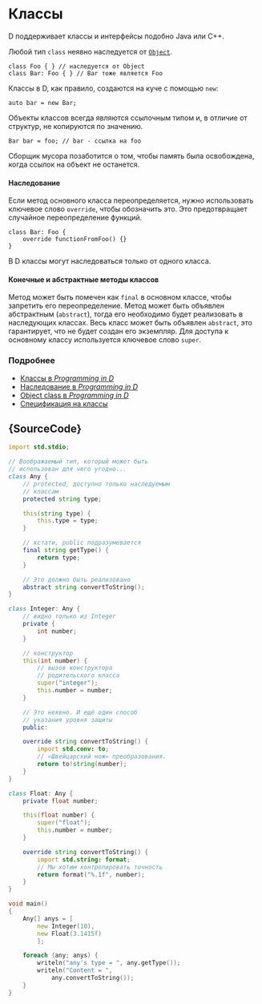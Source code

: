 # Классы

D поддерживает классы и интерфейсы подобно Java или C++.

Любой тип `class` неявно наследуется от [`Object`](https://dlang.org/phobos/object.html).

    class Foo { } // наследуется от Object
    class Bar: Foo { } // Bar тоже является Foo

Классы в D, как правило, создаются на куче с помощью `new`:

    auto bar = new Bar;

Объекты классов всегда являются ссылочным типом и, в отличие от структур, не
копируются по значению.

    Bar bar = foo; // bar - ссылка на foo

Сборщик мусора позаботится о том, чтобы память была освобождена, когда ссылок на
объект не останется.

#### Наследование

Если метод основного класса переопределяется, нужно использовать ключевое
слово `override`, чтобы обозначить это. Это предотвращает случайное
переопределение функций.

    class Bar: Foo {
        override functionFromFoo() {}
    }

В D классы могут наследоваться только от одного класса.

#### Конечные и абстрактные методы классов

Метод может быть помечен как `final` в основном классе, чтобы запретить его переопределение. Метод может быть объявлен абстрактным (`abstract`), тогда его необходимо будет реализовать в наследующих классах. Весь класс может быть объявлен
`abstract`, это гарантирует, что не будет создан его экземпляр. Для доступа
к основному классу используется ключевое слово `super`.

### Подробнее

- [Классы в _Programming in D_](http://ddili.org/ders/d.en/class.html)
- [Наследование в _Programming in D_](http://ddili.org/ders/d.en/inheritance.html)
- [Object class в _Programming in D_](http://ddili.org/ders/d.en/object.html)
- [Спецификация на классы](https://dlang.org/spec/class.html)

## {SourceCode}

```d
import std.stdio;

// Воображаемый тип, который может быть
// использован для чего угодно...
class Any {
    // protected, доступно только наследуемым
    // классам
    protected string type;

    this(string type) {
        this.type = type;
    }

    // кстати, public подразумевается
    final string getType() {
        return type;
    }

    // Это должно быть реализовано
    abstract string convertToString();
}

class Integer: Any {
    // видно только из Integer
    private {
        int number;
    }

    // конструктор
    this(int number) {
        // вызов конструктора 
        // родительского класса
        super("integer");
        this.number = number;
    }

    // Это неявно. И ещё один способ
    // указания уровня защиты
    public:

    override string convertToString() {
        import std.conv: to;
        // «Швейцарский нож» преобразования.
        return to!string(number);
    }
}

class Float: Any {
    private float number;

    this(float number) {
        super("float");
        this.number = number;
    }

    override string convertToString() {
        import std.string: format;
        // Мы хотим контролировать точность
        return format("%.1f", number);
    }
}

void main()
{
    Any[] anys = [
        new Integer(10),
        new Float(3.1415f)
        ];

    foreach (any; anys) {
        writeln("any's type = ", any.getType());
        writeln("Content = ",
            any.convertToString());
    }
}
```
